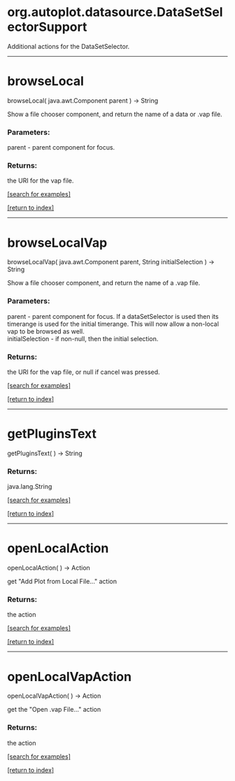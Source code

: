 # org.autoplot.datasource.DataSetSelectorSupport

Additional actions for the DataSetSelector.

***
<a name="browseLocal"></a>
# browseLocal
browseLocal( java.awt.Component parent ) &rarr; String

Show a file chooser component, and return the name of a data or .vap file.

### Parameters:
parent - parent component for focus.

### Returns:
the URI for the vap file.

<a href="https://github.com/autoplot/dev/search?q=browseLocal&unscoped_q=browseLocal">[search for examples]</a>

<a href="https://github.com/autoplot/documentation/blob/master/javadoc/index-all.md">[return to index]</a>

***
<a name="browseLocalVap"></a>
# browseLocalVap
browseLocalVap( java.awt.Component parent, String initialSelection ) &rarr; String

Show a file chooser component, and return the name of a .vap file.

### Parameters:
parent - parent component for focus.  If a dataSetSelector is
 used then its timerange is used for the initial timerange.
 This will now allow a non-local vap to be browsed as well.
<br>initialSelection - if non-null, then the initial selection.

### Returns:
the URI for the vap file, or null if cancel was pressed.

<a href="https://github.com/autoplot/dev/search?q=browseLocalVap&unscoped_q=browseLocalVap">[search for examples]</a>

<a href="https://github.com/autoplot/documentation/blob/master/javadoc/index-all.md">[return to index]</a>

***
<a name="getPluginsText"></a>
# getPluginsText
getPluginsText(  ) &rarr; String



### Returns:
java.lang.String


<a href="https://github.com/autoplot/dev/search?q=getPluginsText&unscoped_q=getPluginsText">[search for examples]</a>

<a href="https://github.com/autoplot/documentation/blob/master/javadoc/index-all.md">[return to index]</a>

***
<a name="openLocalAction"></a>
# openLocalAction
openLocalAction(  ) &rarr; Action

get "Add Plot from Local File..." action

### Returns:
the action

<a href="https://github.com/autoplot/dev/search?q=openLocalAction&unscoped_q=openLocalAction">[search for examples]</a>

<a href="https://github.com/autoplot/documentation/blob/master/javadoc/index-all.md">[return to index]</a>

***
<a name="openLocalVapAction"></a>
# openLocalVapAction
openLocalVapAction(  ) &rarr; Action

get the "Open .vap File..." action

### Returns:
the action

<a href="https://github.com/autoplot/dev/search?q=openLocalVapAction&unscoped_q=openLocalVapAction">[search for examples]</a>

<a href="https://github.com/autoplot/documentation/blob/master/javadoc/index-all.md">[return to index]</a>

